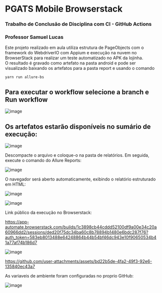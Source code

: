 # PGATS Mobile Browserstack

### Trabalho de Conclusão de Disciplina com CI - GitHub Actions
### Professor Samuel Lucas

Este projeto realizado em aula utiliza estrutura de PageObjects com o framework do WebdriverIO com Appium e execução na nuvem no BrowserStack para realizar um teste automatizado no APK da lojinha.  
O resultado é gravado como artefato na pasta android e pode ser visualizado baixando os artefatos para a pasta report e usando o comando

```yarn run allure-bs```

## Para executar o workflow selecione a branch e **Run workflow**

![image](https://github.com/user-attachments/assets/b6e05282-ef63-42ba-964c-999dba73f922)

## Os artefatos estarão disponíveis no sumário de execução:

![image](https://github.com/user-attachments/assets/ba8752ed-f6df-4274-ba93-4e257c183d55)

Descompacte o arquivo e coloque-o na pasta de relatórios. Em seguida, execute o comando do Allure Reports:

![image](https://github.com/user-attachments/assets/8182c828-8671-461b-b7db-dad688c8ac14)

O navegador será aberto automaticamente, exibindo o relatório estruturado em HTML:

![image](https://github.com/user-attachments/assets/8cbe6675-2e35-4c5e-846d-033062b04f20)

![image](https://github.com/user-attachments/assets/e0f3ad53-24e2-41a8-9bbd-1861b37246bc)

Link público da execução no Browserstack:

https://app-automate.browserstack.com/builds/1c3898cb44cddd52100df9a00e34c20a60966dd2/sessions/ded20f75dc34ba60c8b78894b1480e6bdc287f76?auth_token=583eb8013488e64248864b44b54bf46dc943e10f90650534b41a77af74b186d7

![image](https://github.com/user-attachments/assets/5a4c99c8-a009-413c-9b4a-798346a29cd6)


https://github.com/user-attachments/assets/bd22b5de-4fa2-49f3-92e6-135840ec43a7

As variaveis de ambiente foram configuradas no proprio GitHub:

![image](https://github.com/user-attachments/assets/386daae3-ca66-4083-86e3-13c11f8445e3)
